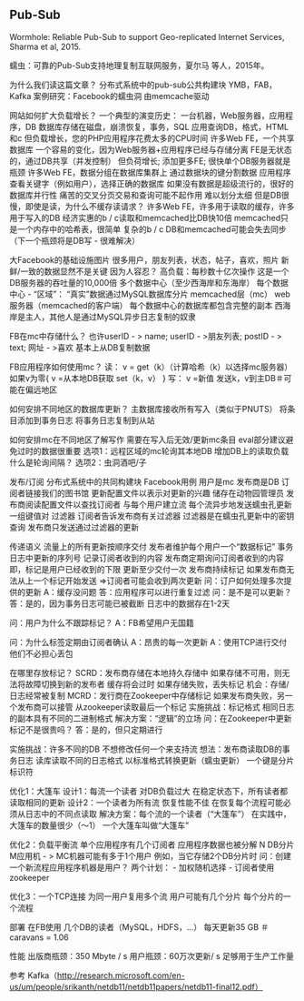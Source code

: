 ## Pub-Sub

Wormhole: Reliable Pub-Sub to support Geo-replicated Internet Services, Sharma
et al, 2015.

蠕虫：可靠的Pub-Sub支持地理复制互联网服务，夏尔马
等人，2015年。

为什么我们读这篇文章？
  分布式系统中的pub-sub公共构建块
    YMB，FAB，Kafka
  案例研究：Facebook的蠕虫洞
    由memcache驱动

网站如何扩大负载增长？
  一个典型的演变历史：
  一台机器，Web服务器，应用程序，DB
     数据库存储在磁盘，崩溃恢复，事务，SQL
     应用查询DB，格式，HTML和c
     但负载增长，您的PHP应用程序花费太多的CPU时间
  许多Web FE，一个共享数据库
     一个容易的变化，因为Web服务器+应用程序已经与存储分离
     FE是无状态的，通过DB共享（并发控制）
     但负荷增长; 添加更多FE; 很快单个DB服务器就是瓶颈
  许多Web FE，数据分组在数据库集群上
     通过数据块的键分割数据
       应用程序查看关键字（例如用户），选择正确的数据库
     如果没有数据是超级流行的，很好的数据库并行性
     痛苦的交叉分页交易和查询可能不起作用
       难以划分太细
     但是DB很慢，即使是读，为什么不缓存读请求？
  许多Web FE，许多用于读取的缓存，许多用于写入的DB
     经济实惠的b / c读取和memcached比DB快10倍
       memcached只是一个内存中的哈希表，很简单
     复杂的b / c DB和memcached可能会失去同步
     （下一个瓶颈将是DB写 - 很难解决）

大Facebook的基础设施图片
  很多用户，朋友列表，状态，帖子，喜欢，照片
    新鲜/一致的数据显然不是关键
    因为人容忍？
  高负载：每秒数十亿次操作
    这是一个DB服务器的吞吐量的10,000倍
  多个数据中心（至少西海岸和东海岸）
  每个数据中心 - “区域”：
    “真实”数据通过MySQL数据库分片
    memcached层（mc）
    web服务器（memcached的客户端）
  每个数据中心的数据库都包含完整的副本
  西海岸是主人，其他人是通过MySQL异步日志复制的奴隶

FB在mc中存储什么？
  也许userID  - > name; userID  - >朋友列表; postID  - > text; 网址 - >喜欢
  基本上从DB复制数据

FB应用程序如何使用mc？
  读：
    v = get（k）（计算哈希（k）以选择mc服务器）
    如果v为零{
      v =从本地DB获取
      set（k，v）
    }
  写：
    v =新值
    发送k，v到主DB＃可能在偏远地区

如何安排不同地区的数据库更新？
  主数据库接收所有写入（类似于PNUTS）
  将条目添加到事务日志
  将事务日志复制到从站

如何安排mc在不同地区了解写作
  需要在写入后无效/更新mc条目
    eval部分建议避免过时的数据很重要
  选项1：远程区域的mc轮询其本地DB
     增加DB上的读取负载
     什么是轮询间隔？
  选项2：虫洞酒吧/子

发布/订阅
  分布式系统中的共同构建块
  Facebook用例
    用户是mc
    发布商是DB
  订阅者链接我们的图书馆
    更新配置文件以表示对更新的兴趣
    储存在动物园管理员
  发布商阅读配置文件以查找订阅者
    与每个用户建立流
    每个流异步地发送蠕虫孔更新
      一组键值对
  过滤器
    订阅者告诉发布商有关过滤器
    过滤器是在蠕虫孔更新中的密钥查询
    发布商只发送通过过滤器的更新

传递语义
  流量上的所有更新按顺序交付
  发布者维护每个用户一个“数据标记”
    事务日志中更新的序列号
    记录订阅者收到的内容
  发布商定期询问订阅者收到的内容
    即，标记是用户已经收到的下限
  更新至少交付一次
    发布商持续标记
    如果发布商无法从上一个标记开始发送
    =>订阅者可能会收到两次更新
  问：订户如何处理多次提供的更新
    A：缓存没问题
    答：应用程序可以进行重复过滤
  问：是不是可以更新？
    答：是的，因为事务日志可能已被截断
       日志中的数据存在1-2天
       
问：用户为什么不跟踪标记？
   A：FB希望用户无国籍

问：为什么标签定期由订阅者确认
   A：昂贵的每一次更新
   A：使用TCP进行交付
     他们不必担心丢包

在哪里存放标记？
  SCRD：发布商存储在本地持久存储中
    如果存储不可用，则无法将故障切换到新的发布者
       缓存将会过时
    如果存储失败，丢失标记
    机会：存储/日志经常被复制
  MCRD：发行商在Zookeeper中存储标记
    如果发布商失败，另一个发布商可以接管
    从zookeeper读取最后一个标记
    实施挑战：标记格式
      相同日志的副本具有不同的二进制格式
      解决方案：“逻辑”的立场
  问：在Zookeeper中更新标记不是很贵吗？
    答：是的，但只定期进行

实施挑战：许多不同的DB
  不想修改任何一个来支持流
  想法：发布商读取DB的事务日志
    读库读取不同的日志格式
    以标准格式转换更新（蠕虫更新）
    一个键是分片标识符

优化1：大篷车
  设计1：每流一个读者
    对DB负载过大
    在稳定状态下，所有读者都读取相同的更新
  设计2：一个读者为所有流
    恢复性能不佳
    在恢复每个流程可能必须从日志中的不同点读取
  解决方案：每个流的一个读者（“大篷车”）
    在实践中，大篷车的数量很少（〜1）
    一个大篷车叫做“大篷车”
    
优化2：负载平衡流
  单个应用程序有几个订阅者
    应用程序数据也被分解
    N DB分片
    M应用机
    - > MC机器可能有多于1个用户
       例如，当它存储2个DB分片时
    问：创建一个新流程应用程序机器是用户？ 
  两个计划：
    - 加权随机选择
    - 订阅者使用zookeeper

优化3：一个TCP连接
  为同一用户复用多个流
  用户可能有几个分片
  每个分片的一个流程

部署
  在FB使用
  几个DB的读者（MySQL，HDFS，...）
  每天更新35 GB
  ＃caravans = 1.06    

性能
  出版商瓶颈：350 Mbyte / s
  用户瓶颈：60万次更新/ s
  足够用于生产工作量

参考
  Kafka（http://research.microsoft.com/en-us/um/people/srikanth/netdb11/netdb11papers/netdb11-final12.pdf）
